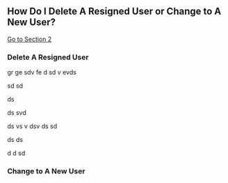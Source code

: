 ## How Do I Delete A Resigned User or Change to A New User?

[Go to Section 2](#section2)

### Delete A Resigned User
gr
ge
sdv
fe
d
sd
v
evds

sd
sd

ds

ds
svd

ds
vs
v
dsv
ds
sd

ds
ds

d
d
sd

<a id="section2"></a>
### Change to A New User

